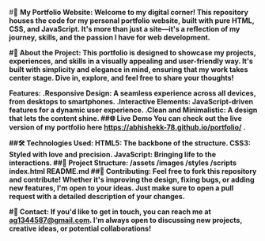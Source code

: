 #🌟 <b>My Portfolio Website<b>:
Welcome to my digital corner! This repository houses the code for my personal portfolio website, built with pure HTML, CSS, and JavaScript. It's more than just a site—it's a reflection of my journey, skills, and the passion I have for web development.

#🚀 About the Project:
This portfolio is designed to showcase my projects, experiences, and skills in a visually appealing and user-friendly way. It's built with simplicity and elegance in mind, ensuring that my work takes center stage. Dive in, explore, and feel free to share your thoughts!

Features:
<b>.</b>Responsive Design: A seamless experience across all devices, from desktops to smartphones.
<b>.</b>Interactive Elements: JavaScript-driven features for a dynamic user experience.
<b>.</b>Clean and Minimalistic: A design that lets the content shine.
##🌐 Live Demo
You can check out the live version of my portfolio here https://abhishekk-78.github.io/portfolio/ .

##🛠️ Technologies Used:
HTML5: The backbone of the structure.
CSS3: Styled with love and precision.
JavaScript: Bringing life to the interactions.
##📂 Project Structure:
/assets
    /images
    /styles
    /scripts
index.html
README.md
##🤝 Contributing:
Feel free to fork this repository and contribute! Whether it's improving the design, fixing bugs, or adding new features, I'm open to your ideas. Just make sure to open a pull request with a detailed description of your changes.

#📧 Contact:
If you'd like to get in touch, you can reach me at ag1344587@gmail.com. I'm always open to discussing new projects, creative ideas, or potential collaborations!

